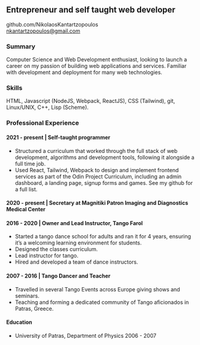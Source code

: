 ## Entrepreneur and self taught web developer
github.com/NikolaosKantartzopoulos				           
nkantartzopoulos@gmail.com

### Summary
Computer Science and Web Development enthusiast, looking to launch a career on my passion of building web applications and services. Familiar with development and deployment for many web technologies.

### Skills
HTML, Javascript (NodeJS, Webpack, ReactJS), CSS (Tailwind), git, Linux/UNIX, C++, Lisp (Scheme).

### Professional Experience
#### 2021 - present | Self-taught programmer
* Structured a curriculum that worked through the full stack of web development, algorithms and development tools, following it alongside a full time job.
* Used React, Tailwind, Webpack to design and implement frontend services as part of the Odin Project Curriculum, including an admin dashboard, a landing page, signup forms and games. See my github for a full list.

#### 2020 -  present | Secretary at Magnitiki Patron Imaging and Diagnostics Medical Center

#### 2016 - 2020 | Owner and Lead Instructor, Tango Farol
* Started a tango dance school for adults and ran it for 4 years, ensuring it’s a welcoming learning environment for students.
* Designed the classes curriculum.
* Lead instructor for tango.
* Hired and developed a team of dance instructors.


#### 2007 - 2016 | Tango Dancer and Teacher
* Travelled in several Tango Events across Europe giving shows and seminars.
* Teaching and forming a dedicated community of Tango aficionados in Patras, Greece.

#### Education
* University of Patras, Department of Physics 2006 - 2007
